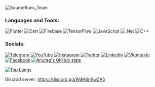 ![SourceRuns_Team](https://user-images.githubusercontent.com/110753825/192817158-6fdddb2a-ac3a-48b3-9078-c57dd637ea6c.jpg)
### Languages and Tools:
![Flutter](https://img.shields.io/badge/-Flutter-090909?style=for-the-badge&logo=flutter&logoColor=47C5FB)
![Dart](https://img.shields.io/badge/-Dart-090909?style=for-the-badge&logo=dart&logoColor=097CDB)
![Firebase](https://img.shields.io/badge/-Firebase-090909?style=for-the-badge&logo=firebase&logoColor=F8C52C)
![TensorFlow](https://img.shields.io/badge/-TensorFlow-090909?style=for-the-badge&logo=tensorflow&logoColor=F88C00)
![JavaScript](https://img.shields.io/badge/-JavaScript-090909?style=for-the-badge&logo=JavaScript&logoColor=E9D54D)
![.Net](https://img.shields.io/badge/-Framework-090909?style=for-the-badge&logo=.net&logoColor=E5D3FF)
![C++](https://img.shields.io/badge/-C++-090909?style=for-the-badge&logo=C%2b%2b&logoColor=6296CC)

### Socials:
[![Telegram](https://img.shields.io/badge/-Telegram-090909?style=for-the-badge&logo=telegram&logoColor=27A0D9)](https://t.me.com)
[![YouTube](https://img.shields.io/badge/-YouTube-090909?style=for-the-badge&logo=YouTube&logoColor=FF0000)](https://www.youtube.com)
[![Instagram](https://img.shields.io/badge/-Instagram-090909?style=for-the-badge&logo=instagram&logoColor=B4068E)](https://www.instagram.com)
[![Twitter](https://img.shields.io/badge/-Twitter-090909?style=for-the-badge&logo=Twitter&logoColor=1C9DEB)](https://twitter.com)
[![LinkedIn](https://img.shields.io/badge/-LinkedIn-090909?style=for-the-badge&logo=linkedin&logoColor=007BB6)](https://www.linkedin.com)
[![Vkontakte](https://img.shields.io/badge/-Vkontakte-090909?style=for-the-badge&logo=Vk&logoColor=4F7DB3)](https://vk.com)
[![Facebook](https://img.shields.io/badge/-Facebook-090909?style=for-the-badge&logo=Facebook&logoColor=1195F5)](https://www.facebook.com)
[![Anurag's GitHub stats](https://github-readme-stats.vercel.app/api?username=zipmishahl2)](https://github.com/anuraghazra/github-readme-stats)

[![Top Langs](https://github-readme-stats.vercel.app/api/top-langs/?username=anuraghazra&langs_count=8)](https://github.com/anuraghazra/github-readme-stats)

Discrod server: https://discord.gg/WdHSnEwZA5

